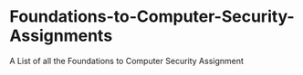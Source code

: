 # Foundations-to-Computer-Security-Assignments
A List of all the Foundations to Computer Security Assignment
